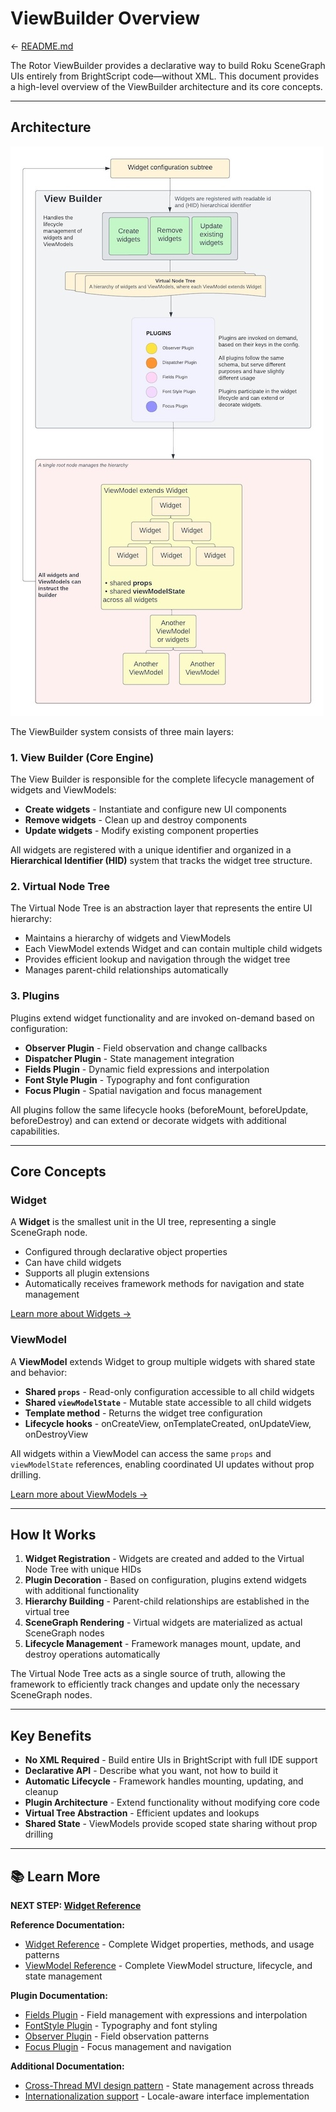 # ViewBuilder Overview

← [README.md](../README.md#-learn-more)

The Rotor ViewBuilder provides a declarative way to build Roku SceneGraph UIs entirely from BrightScript code—without XML. This document provides a high-level overview of the ViewBuilder architecture and its core concepts.

---

## Architecture

![ViewBuilder Architecture](images/Rotor_Framework_ViewBuilder.jpeg)

The ViewBuilder system consists of three main layers:

### 1. View Builder (Core Engine)

The View Builder is responsible for the complete lifecycle management of widgets and ViewModels:

- **Create widgets** - Instantiate and configure new UI components
- **Remove widgets** - Clean up and destroy components
- **Update widgets** - Modify existing component properties

All widgets are registered with a unique identifier and organized in a **Hierarchical Identifier (HID)** system that tracks the widget tree structure.

### 2. Virtual Node Tree

The Virtual Node Tree is an abstraction layer that represents the entire UI hierarchy:

- Maintains a hierarchy of widgets and ViewModels
- Each ViewModel extends Widget and can contain multiple child widgets
- Provides efficient lookup and navigation through the widget tree
- Manages parent-child relationships automatically

### 3. Plugins

Plugins extend widget functionality and are invoked on-demand based on configuration:

- **Observer Plugin** - Field observation and change callbacks
- **Dispatcher Plugin** - State management integration
- **Fields Plugin** - Dynamic field expressions and interpolation
- **Font Style Plugin** - Typography and font configuration
- **Focus Plugin** - Spatial navigation and focus management

All plugins follow the same lifecycle hooks (beforeMount, beforeUpdate, beforeDestroy) and can extend or decorate widgets with additional capabilities.

---

## Core Concepts

### Widget

A **Widget** is the smallest unit in the UI tree, representing a single SceneGraph node.

- Configured through declarative object properties
- Can have child widgets
- Supports all plugin extensions
- Automatically receives framework methods for navigation and state management

[Learn more about Widgets →](./view-builder-widget-reference.md)

### ViewModel

A **ViewModel** extends Widget to group multiple widgets with shared state and behavior:

- **Shared `props`** - Read-only configuration accessible to all child widgets
- **Shared `viewModelState`** - Mutable state accessible to all child widgets
- **Template method** - Returns the widget tree configuration
- **Lifecycle hooks** - onCreateView, onTemplateCreated, onUpdateView, onDestroyView

All widgets within a ViewModel can access the same `props` and `viewModelState` references, enabling coordinated UI updates without prop drilling.

[Learn more about ViewModels →](./view-builder-viewmodel-reference.md)

---

## How It Works

1. **Widget Registration** - Widgets are created and added to the Virtual Node Tree with unique HIDs
2. **Plugin Decoration** - Based on configuration, plugins extend widgets with additional functionality
3. **Hierarchy Building** - Parent-child relationships are established in the virtual tree
4. **SceneGraph Rendering** - Virtual widgets are materialized as actual SceneGraph nodes
5. **Lifecycle Management** - Framework manages mount, update, and destroy operations automatically

The Virtual Node Tree acts as a single source of truth, allowing the framework to efficiently track changes and update only the necessary SceneGraph nodes.

---

## Key Benefits

- **No XML Required** - Build entire UIs in BrightScript with full IDE support
- **Declarative API** - Describe what you want, not how to build it
- **Automatic Lifecycle** - Framework handles mounting, updating, and cleanup
- **Plugin Architecture** - Extend functionality without modifying core code
- **Virtual Tree Abstraction** - Efficient updates and lookups
- **Shared State** - ViewModels provide scoped state sharing without prop drilling

---


## 📚 Learn More

**NEXT STEP: [Widget Reference](./view-builder-widget-reference.md)**

**Reference Documentation:**
- [Widget Reference](./view-builder-widget-reference.md) - Complete Widget properties, methods, and usage patterns
- [ViewModel Reference](./view-builder-viewmodel-reference.md) - Complete ViewModel structure, lifecycle, and state management

**Plugin Documentation:**
- [Fields Plugin](./view-builder-fields-plugin.md) - Field management with expressions and interpolation
- [FontStyle Plugin](./view-builder-fontstyle-plugin.md) - Typography and font styling
- [Observer Plugin](./view-builder-observer-plugin.md) - Field observation patterns
- [Focus Plugin](./view-builder-focus-plugin.md) - Focus management and navigation

**Additional Documentation:**
- [Cross-Thread MVI design pattern](./cross-thread-mvi.md) - State management across threads
- [Internationalization support](./i18n-support.md) - Locale-aware interface implementation
